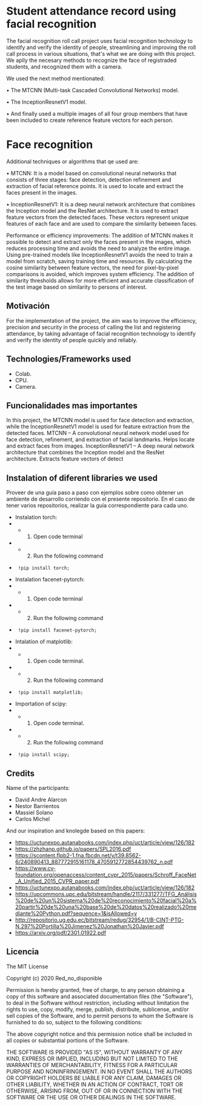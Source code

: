 # Student attendance record using facial recognition
 
The facial recognition roll call project uses facial recognition technology to identify 
and verify the identity of people, streamlining and improving the roll call process 
in various situations, that's what we are doing with this project. We aplly the necesary methods
to recognize the face of registraded students, and recognized them with a camera. 

We used the next method mentionated:

• The MTCNN (Multi-task Cascaded Convolutional Networks) model.

• The InceptionResnetV1 model.

• And finally used a multiple images of all four group members that have been included to 
create reference feature vectors for each person.

# Face recognition 

Additional techniques or algorithms that qe used are:

• MTCNN: It is a model based on convolutional neural networks that consists of three stages: 
face detection, detection refinement and extraction of facial reference points. It is used to
locate and extract the faces present in the images.

• InceptionResnetV1: It is a deep neural network architecture that combines the Inception 
model and the ResNet architecture. It is used to extract feature vectors from the detected 
faces. These vectors represent unique features of each face and are used to compare the 
similarity between faces.

Performance or efficiency improvements:
The addition of MTCNN makes it possible to detect and extract only the faces present in the 
images, which reduces processing time and avoids the need to analyze the entire image.
Using pre-trained models like InceptionResnetV1 avoids the need to train a model from scratch,
saving training time and resources.
By calculating the cosine similarity between feature vectors, the need for pixel-by-pixel 
comparisons is avoided, which improves system efficiency.
The addition of similarity thresholds allows for more efficient and accurate classification 
of the test image based on similarity to persons of interest.


## Motivación

For the implementation of the project, the aim was to improve the efficiency, precision and 
security in the process of calling the list and registering attendance, by taking advantage 
of facial recognition technology to identify and verify the identity of people quickly and reliably.

## Technologies/Frameworks used
  
- Colab.
- CPU.
- Camera.

## Funcionalidades mas importantes

In this project, the MTCNN model is used for face detection and extraction, while the 
InceptionResnetV1 model is used for feature extraction from the detected faces.
MTCNN – A convolutional neural network model used for face detection, refinement, and 
extraction of facial landmarks. Helps locate and extract faces from images.
InceptionResnetV1 – A deep neural network architecture that combines the Inception model
and the ResNet architecture. Extracts feature vectors of detect

## Instalation of diferent libraries we used

Proveer de una guía paso a paso con ejemplos sobre como obtener un ambiente de desarrollo corriendo con el presente repositorio. 
En el caso de tener varios repositorios, realizar la guía correspondiente para cada uno.

* Instalation torch:
* * 1. Open code terminal
* * 2. Run the following command
*      !pip install torch;

* Instalation facenet-pytorch:
* *  1. Open code terminal
* *  2. Run the following command
*      !pip install facenet-pytorch;

* Intalation of matplotlib:
* *   1. Open code terminal.
* *   2. Run the following command
*      !pip install matplotlib;

* Importation of scipy:
* *   1. Open code terminal.
* *   2. Run the following command
*      !pip install scipy;

## Credits

Name of the participants:
* David Andre Alarcon
* Nestor Barrientos
* Massiel Solano
* Carlos Michel

And our inspiration and knolegde based on this papers:
- https://uctunexpo.autanabooks.com/index.php/uct/article/view/126/182
- https://zhzhanp.github.io/papers/SPL2016.pdf
- https://scontent.flpb2-1.fna.fbcdn.net/v/t39.8562-6/240890413_887772915161178_4705912772854439762_n.pdf
- https://www.cv-foundation.org/openaccess/content_cvpr_2015/papers/Schroff_FaceNet_A_Unified_2015_CVPR_paper.pdf
- https://uctunexpo.autanabooks.com/index.php/uct/article/view/126/182
- https://upcommons.upc.edu/bitstream/handle/2117/331277/TFG_Análisis%20de%20un%20sistema%20de%20reconocimiento%20facial%20a%20partir%20de%20una%20base%20de%20datos%20realizado%20mediante%20Python.pdf?sequence=1&isAllowed=y
- http://repositorio.ug.edu.ec/bitstream/redug/32954/1/B-CINT-PTG-N.297%20Portilla%20Jimenez%20Jonathan%20Javier.pdf
- https://arxiv.org/pdf/2301.01922.pdf

## Licencia

The MIT License

Copyright (c) 2020 Red_no_disponible

Permission is hereby granted, free of charge, to any person obtaining a copy
of this software and associated documentation files (the "Software"), to deal
in the Software without restriction, including without limitation the rights
to use, copy, modify, merge, publish, distribute, sublicense, and/or sell
copies of the Software, and to permit persons to whom the Software is
furnished to do so, subject to the following conditions:

The above copyright notice and this permission notice shall be included in
all copies or substantial portions of the Software.

THE SOFTWARE IS PROVIDED "AS IS", WITHOUT WARRANTY OF ANY KIND, EXPRESS OR
IMPLIED, INCLUDING BUT NOT LIMITED TO THE WARRANTIES OF MERCHANTABILITY,
FITNESS FOR A PARTICULAR PURPOSE AND NONINFRINGEMENT. IN NO EVENT SHALL THE
AUTHORS OR COPYRIGHT HOLDERS BE LIABLE FOR ANY CLAIM, DAMAGES OR OTHER
LIABILITY, WHETHER IN AN ACTION OF CONTRACT, TORT OR OTHERWISE, ARISING FROM,
OUT OF OR IN CONNECTION WITH THE SOFTWARE OR THE USE OR OTHER DEALINGS IN
THE SOFTWARE.
